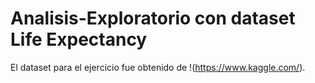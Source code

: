 # Analisis-Exploratorio con dataset Life Expectancy

El dataset para el ejercicio fue obtenido de !(https://www.kaggle.com/).
